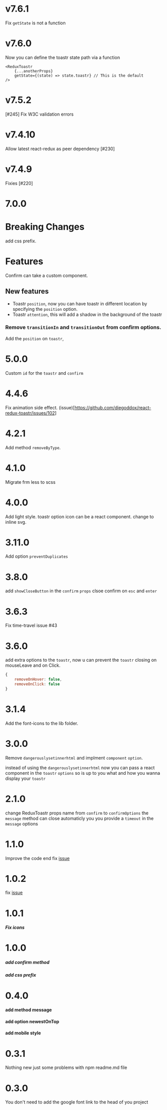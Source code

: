 # v7.6.1
Fix `getState` is not a function

# v7.6.0
Now you can define the toastr state path via a function
```
<ReduxToastr
    {...anotherProps}
    getState={(state) => state.toastr} // This is the default
/>
```

# v7.5.2
[#245] Fix W3C validation errors

# v7.4.10
Allow latest react-redux as peer dependency
[#230]

# v7.4.9
Fixies [#220]

# 7.0.0

# Breaking Changes 
add css prefix.

# Features
Confirm can take a custom component.

## New features
- Toastr `position`, now you can have toastr in different location by specifying the `position` option.
- Toastr `attention`, this will add a shadow in the background of the toastr

### Remove `transitionIn` and `transitionOut` from confirm options.
Add the `position` on `toastr`,  

# 5.0.0
Custom `id` for the `toastr` and `confirm`

# 4.4.6
Fix animation side effect.
(issue)[https://github.com/diegoddox/react-redux-toastr/issues/102]

# 4.2.1
Add method `removeByType`.

# 4.1.0
Migrate frm less to scss

# 4.0.0
Add light style.
toastr option icon can be a react component.
change to inline svg.

# 3.11.0
Add option `preventDuplicates`

# 3.8.0
add `showCloseButton` in the `confirm` `props`
clsoe confirm on `esc` and `enter`

# 3.6.3
Fix time-travel issue #43

# 3.6.0
add extra options to the `toastr`, now u can prevent the `toastr` closing on mouseLeave and on Click.

```js
{
    removeOnHover: false,
    removeOnClick: false
}
```

# 3.1.4
Add the font-icons to the lib folder.
 
# 3.0.0
Remove `dangerouslysetinnerhtml` and implment `component` `option`.

instead of using the `dangerouslysetinnerhtml` now you can pass a react component in the `toastr` `options` so is up to you what and how you wanna display your `toastr`

# 2.1.0
change ReduxToastr props name from `confirm` to `confirmOptions`
the `message` method can close automaticly you you provide a `timeout` in the `message` options

# 1.1.0
Improve the code end fix [issue](https://github.com/diegoddox/redux-toastr/issues/3)

# 1.0.2
fix [issue](https://github.com/diegoddox/redux-toastr/issues/1)

# 1.0.1
##### Fix icons

# 1.0.0
##### add confirm method
##### add css prefix

# 0.4.0
#### add method message
#### add option newestOnTop
#### add mobile style

# 0.3.1
Nothing new just some problems with npm readme.md file

# 0.3.0
You don't need to add the google font link to the head of you project
